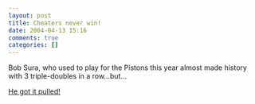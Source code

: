 ```yaml
---
layout: post
title: Cheaters never win!
date: 2004-04-13 15:16
comments: true
categories: []
---
```

Bob Sura, who used to play for the Pistons this year almost made history with 3 triple-doubles in a row...but...

<a href="http://story.news.yahoo.com/news?tmpl=story&cid=531&e=5&u=/ap/20040413/ap_on_sp_ba_ne/bkn_nets_hawks_folo">He got it pulled!</a>
